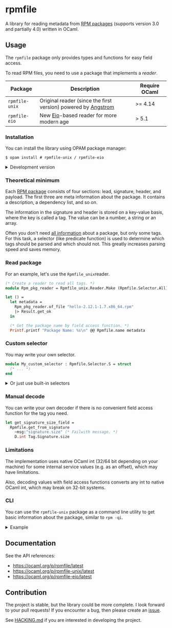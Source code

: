 # rpmfile

A library for reading metadata from [RPM packages][RPM] (supports version 3.0 and partially 4.0) written in OCaml.

## Usage

The `rpmfile` package only provides types and functions for easy field access.

To read RPM files, you need to use a package that implements a *reader*.

| Package        | Description                                                     | Require OCaml |
|----------------|-----------------------------------------------------------------|---------------|
| `rpmfile-unix` | Original reader (since the first version) powered by [Angstrom] | >= 4.14       |
| `rpmfile-eio`  | New [Eio]-based reader for more modern age                      | > 5.1         |

### Installation

You can install the library using OPAM package manager:

```console
$ opam install # rpmfile-unix / rpmfile-eio
```

<details>
<summary>Development version</summary>

Also, you may want to use the development (upstream) version of the library, but be careful:

```console
$ opam pin rpmfile-*.dev https://github.com/dx3mod/rpmfile.git
```

</details>

### Theoretical minimum

Each [RPM package][PackageFileFormat] consists of four sections: lead, signature, header, and payload. The first three are meta information about the package. It contains a description, a dependency list, and so on.

The information in the signature and header is stored on a key-value basis, where the key is called a tag. The value can be a number, a string or an array.

Often you don't need [all information](https://rpm-software-management.github.io/rpm/manual/tags.html) about a package, but only some tags. For this task, a selector (like predicate function) is used to determine which tags should be parsed and which should not. This greatly increases parsing speed and saves memory.

### Read package

For an example, let's use the `Rpmfile_unix`reader.

```ocaml
(* Create a reader to read all tags. *)
module Rpm_pkg_reader = Rpmfile_unix.Reader.Make (Rpmfile.Selector.All)

let () =
  let metadata =
    Rpm_pkg_reader.of_file "hello-2.12.1-1.7.x86_64.rpm"
    |> Result.get_ok
  in

  (* Get the package name by field access function. *)
  Printf.printf "Package Name: %s\n" @@ Rpmfile.name metadata
```

### Custom selector

You may write your own selector.

```ocaml
module My_custom_selector : Rpmfile.Selector.S = struct
  (* ... *)
end
```

<details>
<summary>Or just use built-in selectors</summary>

| Selector        | For                                          |
|-----------------|----------------------------------------------|
| `Selector.All`  | read all tags                                |
| `Selector.Base` | read basic tags (see docs or implementation) |

</details>

### Manual decode

You can write your own decoder if there is no convenient field access function for the tag you need.

```ocaml
let get_signature_size_field =
  Rpmfile.get_from_signature
    ~msg:"signature.size" (* Failwith message. *)
    D.int Tag.Signature.size
```

### Limitations

The implementation uses native OCaml int (32/64 bit depending on your machine) for some internal service values (e.g. as an offset), which may have limitations.

Also, decoding values with field access functions converts any int to native OCaml int, which may break on 32-bit systems.

### CLI

You can use the `rpmfile-unix` package as a command line utility to get basic information about the package, similar to `rpm -qi`.

<details>
<summary>Example</summary>

```console
$ rpmfile-unix test_misc/hello-2.12.1-1.7.x86_64.rpm
Name        : hello                 
Version     : 2.12.1
Release     : 1.7
Architecture: x86_64
Group       : Development/Tools/Other
Size        : 185847
License     : GPL-3.0-or-later
Source RPM  : hello-2.12.1-1.7.src.rpm
Build Date  : 2022-05-30
Build Host  : reproducible
Packager    : https://bugs.opensuse.org
Vendor      : openSUSE
URL         : https://www.gnu.org/software/hello
Summary     : A Friendly Greeting Program
Description :
The GNU hello program produces a familiar, friendly greeting.  It
allows nonprogrammers to use a classic computer science tool that would
otherwise be unavailable to them.  Because it is protected by the GNU
General Public License, users are free to share and change it.

GNU hello supports many native languages.
Distribution: openSUSE Tumbleweed
```

</details>

## Documentation

See the API references:
- <https://ocaml.org/p/rpmfile/latest>
- <https://ocaml.org/p/rpmfile-unix/latest>
- <https://ocaml.org/p/rpmfile-eio/latest>

## Contribution

The project is stable, but the library could be more complete. I look forward to your pull requests!
If you encounter a bug, then please create an [issue](https://github.com/dx3mod/rpmfile/issues).

See [HACKING.md](./HACKING.md) if you are interested in developing the project.

[RPM]: https://en.wikipedia.org/wiki/RPM_Package_Manager
[Angstrom]: https://github.com/inhabitedtype/angstrom
[Eio]: https://github.com/ocaml-multicore/eio
[PackageFileFormat]: https://refspecs.linuxbase.org/LSB_4.1.0/LSB-Core-generic/LSB-Core-generic/pkgformat.html
